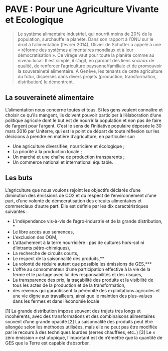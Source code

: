 # PAVE : Pour une Agriculture Vivante et Ecologique

> Le système alimentaire industriel, qui nourrit moins de 20% de la
population, surchauffe la planète. Dans son rapport à l’ONU sur
le droit à l’alimentation (février 2014), Olivier de Schutter a
appelé à une « réforme des systèmes alimentaires mondiaux et à
leur démocratisation ». Ce virage vaut pour toute la planète
comme au niveau local. Il est simple, il s’agit, en gardant des liens
sociaux de qualité, de renforcer l’agriculture paysanne/familiale et
de promouvoir la souveraineté alimentaire. A Genève, les tenants
de cette agriculture du futur, dispersés dans divers projets
(production, transformation, distribution) le démontrent.

## La souveraineté alimentaire

L’alimentation nous concerne toutes et tous. Si les gens veulent connaître et
choisir ce qu’ils mangent, ils doivent pouvoir participer à l’élaboration d’une
politique agricole dont le but est de nourrir la population et non pas de faire de
l’argent pour l’argent. C’est le sens de l’initiative populaire déposée le 30 mars
2016 par Uniterre, qui est le point de départ de toute réflexion sur les décisions à
prendre en matière d’agriculture, en particulier sur:

- Une agriculture diversifiée, nourricière et écologique ;
- La priorité à la production locale ;
- Un marché et une chaîne de production transparents ;
- Un commerce national et international équitable.

## Les buts

L’agriculture que nous voulons rejoint les objectifs déclarés d’une
diminution des émissions de CO2 et du respect de l’environnement d’une
part, d’une volonté de démocratisation des circuits alimentaires et
commerciaux d’autre part. Elle est définie par les dix caractéristiques
suivantes :

- L’indépendance vis-à-vis de l’agro-industrie et de la grande distribution, *
- Le libre accès aux semences,
- L’exclusion des OGM,
- L’attachement à la terre nourricière : pas de cultures hors-sol ni d’intrants pétro-chimiques),
- La recherche de circuits courts,
- Le respect de la saisonnalité des produits,**
- La volonté de réduire autant que possible les émissions de GES,***
- L’offre au consommateur d’une participation effective à la vie de la ferme et le partage avec lui des responsabilités et des risques,
- La transparence des prix, la traçabilité des produits et la visibilité de tous les actes de la production et de la transformation,
- des revenus qui garantissent la pérennité des exploitations agricoles et une vie digne aux travailleurs, ainsi que le maintien des plus-values dans les fermes et dans l’économie locale

[1] La grande distribution impose souvent des trajets très longs et incohérents, avec des transformations et des combinaisons alimentaires souvent d’une grande opacité
[2] La saisonnalité des produits peut être allongée selon les méthodes utilisées, mais elle ne peut pas être modifiée par le recours à des techniques lourdes (serres chauffées, etc..)
[3] Le « zéro émission » est utopique, l’important est de n’émettre que la quantité de GES que la Terre est capable d’absorber.


